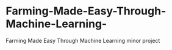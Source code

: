 # Farming-Made-Easy-Through-Machine-Learning-
Farming Made Easy Through Machine Learning minor project
